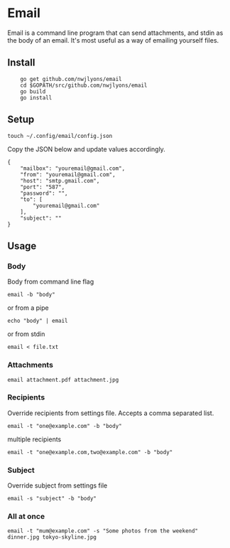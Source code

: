 # Email

Email is a command line program that can send attachments, and stdin as the body of an email. It's most useful as a way of emailing yourself files.

## Install

```
    go get github.com/nwjlyons/email
    cd $GOPATH/src/github.com/nwjlyons/email
    go build
    go install
```

## Setup

    touch ~/.config/email/config.json

Copy the JSON below and update values accordingly.

    {
        "mailbox": "youremail@gmail.com",
        "from": "youremail@gmail.com",
        "host": "smtp.gmail.com",
        "port": "587",
        "password": "",
        "to": [
            "youremail@gmail.com"
        ],
        "subject": ""
    }

## Usage

### Body

Body from command line flag

    email -b "body"

or from a pipe

    echo "body" | email

or from stdin

    email < file.txt

### Attachments

    email attachment.pdf attachment.jpg

### Recipients

Override recipients from settings file. Accepts a comma separated list.

    email -t "one@example.com" -b "body"

multiple recipients

    email -t "one@example.com,two@example.com" -b "body"

### Subject

Override subject from settings file

    email -s "subject" -b "body"

### All at once

    email -t "mum@example.com" -s "Some photos from the weekend" dinner.jpg tokyo-skyline.jpg
